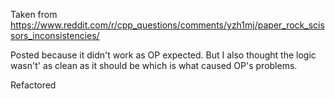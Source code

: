 Taken from https://www.reddit.com/r/cpp_questions/comments/yzh1mj/paper_rock_scissors_inconsistencies/

Posted because it didn't work as OP expected.  But I also thought the logic wasn't' as clean as it should be which is what caused OP's 
problems.

Refactored
